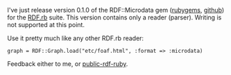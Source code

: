 I've just release version 0.1.0 of the RDF::Microdata gem ([rubygems][1], [github][2]) for the [RDF.rb][3] suite. This version contains only a reader (parser). Writing is not supported at this point.

Use it pretty much like any other RDF.rb reader:

    graph = RDF::Graph.load("etc/foaf.html", :format => :microdata)

Feedback either to me, or [public-rdf-ruby][4].

 [1]: http://rubygems.org/gems/rdf-microdatea
 [2]: https://github.com/gkellogg/rdf-microdata
 [3]: http://github.com/bendiken/rdf
 [4]: mail:public-rdf-ruby@w3c.org